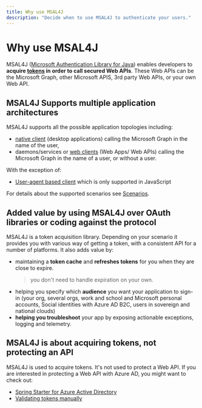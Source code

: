 ```yaml
---
title: Why use MSAL4J
description: "Decide when to use MSAL4J to authenticate your users."
---
```


# Why use MSAL4J

MSAL4J ([Microsoft Authentication Library for Java](https://github.com/AzureAD/microsoft-authentication-library-for-java)) enables developers to **acquire [tokens](https://docs.microsoft.com/en-us/azure/active-directory/develop/active-directory-dev-glossary#security-token) in order to call secured Web APIs**. These Web APIs can be the Microsoft Graph, other Microsoft APIS, 3rd party Web APIs, or your own Web API.

## MSAL4J Supports multiple application architectures

MSAL4J supports all the possible application topologies including:

- [native client](https://docs.microsoft.com/en-us/azure/active-directory/develop/active-directory-dev-glossary#native-client)  (desktop applications) calling the Microsoft Graph in the name of the user,
- daemons/services or [web clients](https://docs.microsoft.com/en-us/azure/active-directory/develop/active-directory-dev-glossary#web-client)  (Web Apps/ Web APIs) calling the Microsoft Graph in the name of a user, or without a user.

With the exception of:

- [User-agent based client](https://docs.microsoft.com/en-us/azure/active-directory/develop/active-directory-dev-glossary#user-agent-based-client) which is only supported in JavaScript

For details about the supported scenarios see [Scenarios](https://github.com/AzureAD/microsoft-authentication-library-for-java/wiki/Scenarios).

## Added value by using MSAL4J over OAuth libraries or coding against the protocol

MSAL4J is a token acquisition library. Depending on your scenario it provides you with various way of getting a token, with a consistent API for a number of platforms.
It also adds value by:

- maintaining a **token cache** and **refreshes tokens** for you when they are close to expire.
  > you don't need to handle expiration on your own.
- helping you specify which **audience** you want your application to sign-in (your org, several orgs, work and school and Microsoft personal accounts, Social identities with Azure AD B2C, users in sovereign and national clouds)
- **helping you troubleshoot** your app by exposing actionable exceptions, logging and telemetry.

## MSAL4J is about acquiring tokens, not protecting an API

MSAL4J is used to acquire tokens. It's not used to protect a Web API. If you are interested in protecting a Web API with Azure AD, you might want to check out:

- [Spring Starter for Azure Active Directory](https://github.com/microsoft/azure-spring-boot/tree/master/azure-spring-boot-starters/azure-active-directory-spring-boot-starter)
- [Validating tokens manually](https://docs.microsoft.com/en-us/azure/active-directory/develop/access-tokens#validating-tokens)
